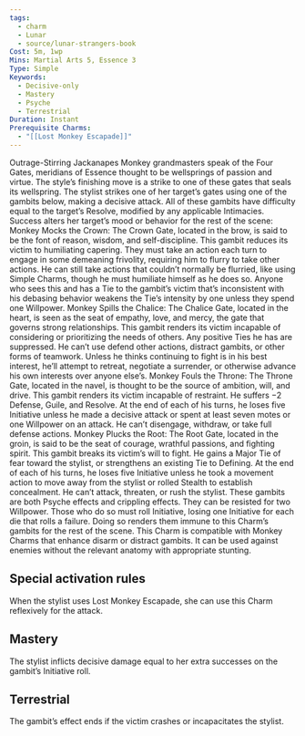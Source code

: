 ```yaml
---
tags:
  - charm
  - Lunar
  - source/lunar-strangers-book
Cost: 5m, 1wp
Mins: Martial Arts 5, Essence 3
Type: Simple
Keywords:
  - Decisive-only
  - Mastery
  - Psyche
  - Terrestrial
Duration: Instant
Prerequisite Charms:
  - "[[Lost Monkey Escapade]]"
---
```

Outrage-Stirring Jackanapes Monkey grandmasters speak of the Four Gates, meridians of Essence thought to be wellsprings of passion and virtue.
The style’s finishing move is a strike to one of these gates that seals its wellspring.
The stylist strikes one of her target’s gates using one of the gambits below, making a decisive attack. All of these gambits have difficulty equal to the target’s Resolve, modified by any applicable Intimacies. Success alters her target’s mood or behavior for the rest of the scene: Monkey Mocks the Crown: The Crown Gate, located in the brow, is said to be the font of reason, wisdom, and self-discipline. This gambit reduces its victim to humiliating capering. They must take an action each turn to engage in some demeaning frivolity, requiring him to flurry to take other actions. He can still take actions that couldn’t normally be flurried, like using Simple Charms, though he must humiliate himself as he does so. Anyone who sees this and has a Tie to the gambit’s victim that’s inconsistent with his debasing behavior weakens the Tie’s intensity by one unless they spend one Willpower.
Monkey Spills the Chalice: The Chalice Gate, located in the heart, is seen as the seat of empathy, love, and mercy, the gate that governs strong relationships. This gambit renders its victim incapable of considering or prioritizing the needs of others. Any positive Ties he has are suppressed. He can’t use defend other actions, distract gambits, or other forms of teamwork. Unless he thinks continuing to fight is in his best interest, he’ll attempt to retreat, negotiate a surrender, or otherwise advance his own interests over anyone else’s.
Monkey Fouls the Throne: The Throne Gate, located in the navel, is thought to be the source of ambition, will, and drive. This gambit renders its victim incapable of restraint. He suffers −2 Defense, Guile, and Resolve.
At the end of each of his turns, he loses five Initiative unless he made a decisive attack or spent at least seven motes or one Willpower on an attack. He can’t disengage, withdraw, or take full defense actions.
Monkey Plucks the Root: The Root Gate, located in the groin, is said to be the seat of courage, wrathful passions, and fighting spirit. This gambit breaks its victim’s will to fight. He gains a Major Tie of fear toward the stylist, or strengthens an existing Tie to Defining.
At the end of each of his turns, he loses five Initiative unless he took a movement action to move away from the stylist or rolled Stealth to establish concealment. He can’t attack, threaten, or rush the stylist.
These gambits are both Psyche effects and crippling effects. They can be resisted for two Willpower. Those who do so must roll Initiative, losing one Initiative for each die that rolls a failure. Doing so renders them immune to this Charm’s gambits for the rest of the scene.
This Charm is compatible with Monkey Charms that enhance disarm or distract gambits. It can be used against enemies without the relevant anatomy with appropriate stunting.


## Special activation rules

When the stylist uses Lost Monkey Escapade, she can use this Charm reflexively for the attack.

## Mastery
The stylist inflicts decisive damage equal to her extra successes on the gambit’s Initiative roll.

## Terrestrial
The gambit’s effect ends if the victim crashes or incapacitates the stylist.